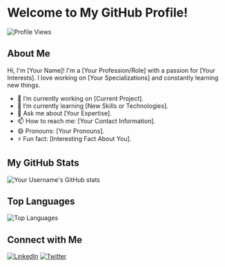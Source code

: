 # Welcome to My GitHub Profile!

![Profile Views](https://komarev.com/ghpvc/?username=yourUsername&color=green)

## About Me
Hi, I'm [Your Name]! I'm a [Your Profession/Role] with a passion for [Your Interests]. I love working on [Your Specializations] and constantly learning new things.

- 🔭 I’m currently working on [Current Project].
- 🌱 I’m currently learning [New Skills or Technologies].
- 💬 Ask me about [Your Expertise].
- 📫 How to reach me: [Your Contact Information].
- 😄 Pronouns: [Your Pronouns].
- ⚡ Fun fact: [Interesting Fact About You].

## My GitHub Stats
![Your Username's GitHub stats](https://github-readme-stats.vercel.app/api?username=yourUsername&show_icons=true&theme=radical)

## Top Languages
![Top Languages](https://github-readme-stats.vercel.app/api/top-langs/?username=yourUsername&layout=compact&theme=radical)

## Connect with Me
[![LinkedIn](https://img.shields.io/badge/LinkedIn-Connect-blue)](https://www.linkedin.com/in/yourLinkedInProfile)
[![Twitter](https://img.shields.io/badge/Twitter-Follow-blue)](https://twitter.com/yourTwitterHandle)
